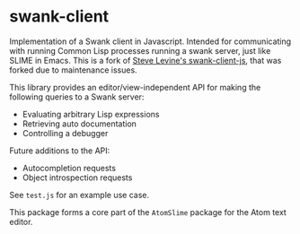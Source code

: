 # swank-client


Implementation of a Swank client in Javascript. Intended for communicating with running Common Lisp processes running a swank server, just like SLIME in Emacs.  This is a fork of [Steve Levine's swank-client-js](https://github.com/sjlevine/swank-client-js), that was forked due to maintenance issues.

This library provides an editor/view-independent API for making the following queries to a Swank server:

- Evaluating arbitrary Lisp expressions
- Retrieving auto documentation
- Controlling a debugger

Future additions to the API:

- Autocompletion requests
- Object introspection requests

See `test.js` for an example use case.

This package forms a core part of the `AtomSlime` package for the Atom text editor.
